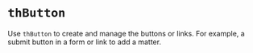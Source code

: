 # `thButton`

Use `thButton` to create and manage the buttons or links. For example, a submit button in a form or link to add a matter.

